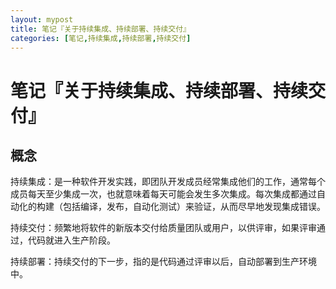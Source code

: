 ```yaml
---
layout: mypost
title: 笔记『关于持续集成、持续部署、持续交付』
categories: [笔记,持续集成,持续部署,持续交付]
---
```


# 笔记『关于持续集成、持续部署、持续交付』

## 概念

持续集成：是一种软件开发实践，即团队开发成员经常集成他们的工作，通常每个成员每天至少集成一次，也就意味着每天可能会发生多次集成。每次集成都通过自动化的构建（包括编译，发布，自动化测试）来验证，从而尽早地发现集成错误。

持续交付：频繁地将软件的新版本交付给质量团队或用户，以供评审，如果评审通过，代码就进入生产阶段。

持续部署：持续交付的下一步，指的是代码通过评审以后，自动部署到生产环境中。